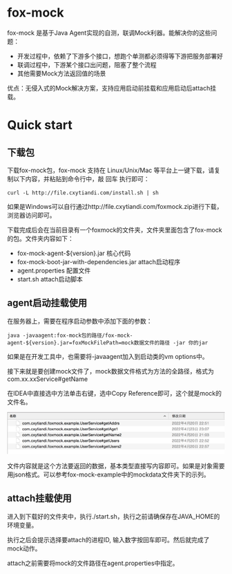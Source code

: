 # fox-mock

fox-mock 是基于Java Agent实现的自测，联调Mock利器。能解决你的这些问题：

- 开发过程中，依赖了下游多个接口，想跑个单测都必须得等下游把服务部署好
- 联调过程中，下游某个接口出问题，阻塞了整个流程
- 其他需要Mock方法返回值的场景

优点：无侵入式的Mock解决方案，支持应用启动前挂载和应用启动后attach挂载。

# Quick start

## 下载包
下载fox-mock包，fox-mock 支持在 Linux/Unix/Mac 等平台上一键下载，请复制以下内容，并粘贴到命令行中，敲 回车 执行即可：

```
curl -L http://file.cxytiandi.com/install.sh | sh
```

如果是Windows可以自行通过http://file.cxytiandi.com/foxmock.zip进行下载，浏览器访问即可。

下载完成后会在当前目录有一个foxmock的文件夹，文件夹里面包含了fox-mock的包。文件夹内容如下：
- fox-mock-agent-${version}.jar  核心代码
- fox-mock-boot-jar-with-dependencies.jar attach启动程序
- agent.properties 配置文件
- start.sh attach启动脚本

## agent启动挂载使用
在服务器上，需要在程序启动参数中添加下面的参数：

```
java -javaagent:fox-mock包的路径/fox-mock-agent-${version}.jar=foxMockFilePath=mock数据文件的路径 -jar 你的jar
```

如果是在开发工具中，也需要将-javaagent加入到启动类的vm options中。

接下来就是要创建mock文件了，mock数据文件格式为方法的全路径，格式为com.xx.xxService#getName

在IDEA中直接选中方法单击右键，选中Copy Reference即可，这个就是mock的文件名。

![](static/mockdatafile.png)

文件内容就是这个方法要返回的数据，基本类型直接写内容即可。如果是对象需要用json格式。可以参考fox-mock-example中的mockdata文件夹下的示列。


## attach挂载使用

进入到下载好的文件夹中，执行./start.sh，执行之前请确保存在JAVA_HOME的环境变量。

执行之后会提示选择要attach的进程ID, 输入数字按回车即可。然后就完成了mock动作。

attach之前需要将mock的文件路径在agent.properties中指定。